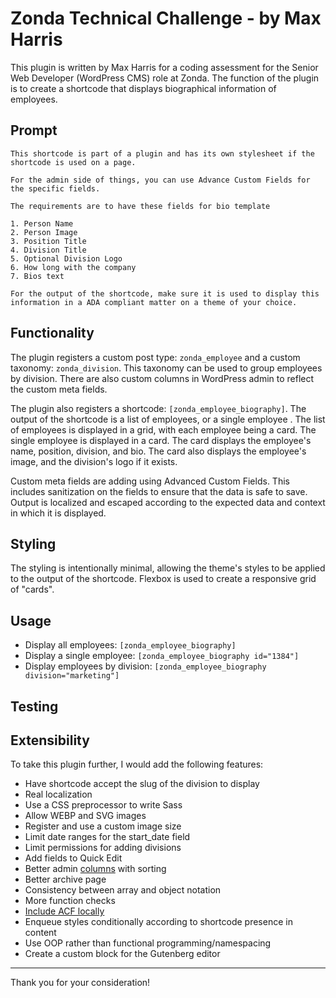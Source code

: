 # Zonda Technical Challenge - by Max Harris

This plugin is written by Max Harris for a coding assessment for the Senior Web Developer (WordPress CMS) role at Zonda. The function of the plugin is to create a shortcode that displays biographical information of employees.

## Prompt

```
This shortcode is part of a plugin and has its own stylesheet if the shortcode is used on a page.

For the admin side of things, you can use Advance Custom Fields for the specific fields.

The requirements are to have these fields for bio template

1. Person Name
2. Person Image
3. Position Title
4. Division Title
5. Optional Division Logo
6. How long with the company
7. Bios text

For the output of the shortcode, make sure it is used to display this information in a ADA compliant matter on a theme of your choice.
```

## Functionality

The plugin registers a custom post type: `zonda_employee` and a custom taxonomy: `zonda_division`. This taxonomy can be used to group employees by division. There are also custom columns in WordPress admin to reflect the custom meta fields.

The plugin also registers a shortcode: `[zonda_employee_biography]`. The output of the shortcode is a list of employees, or a single employee . The list of employees is displayed in a grid, with each employee being a card. The single employee is displayed in a card. The card displays the employee's name, position, division, and bio. The card also displays the employee's image, and the division's logo if it exists.

Custom meta fields are adding using Advanced Custom Fields. This includes sanitization on the fields to ensure that the data is safe to save. Output is localized and escaped according to the expected data and context in which it is displayed.

## Styling

The styling is intentionally minimal, allowing the theme's styles to be applied to the output of the shortcode. Flexbox is used to create a responsive grid of "cards".

## Usage

- Display all employees: `[zonda_employee_biography]`
- Display a single employee: `[zonda_employee_biography id="1384"]`
- Display employees by division: `[zonda_employee_biography division="marketing"]`

## Testing

## Extensibility

To take this plugin further, I would add the following features:

- Have shortcode accept the slug of the division to display
- Real localization
- Use a CSS preprocessor to write Sass
- Allow WEBP and SVG images
- Register and use a custom image size
- Limit date ranges for the start_date field
- Limit permissions for adding divisions
- Add fields to Quick Edit
- Better admin [columns](https://developer.wordpress.org/reference/hooks/manage_post_type_posts_columns/) with sorting
- Better archive page
- Consistency between array and object notation
- More function checks
- [Include ACF locally](https://www.advancedcustomfields.com/resources/including-acf-within-a-plugin-or-theme/)
- Enqueue styles conditionally according to shortcode presence in content
- Use OOP rather than functional programming/namespacing
- Create a custom block for the Gutenberg editor

---

Thank you for your consideration!
